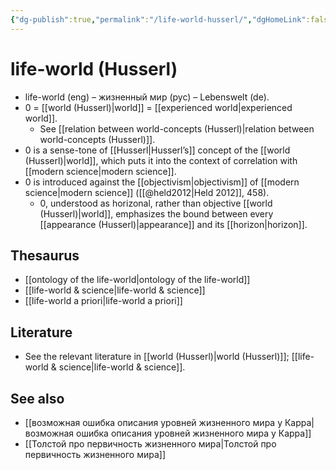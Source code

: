 ```yaml
---
{"dg-publish":true,"permalink":"/life-world-husserl/","dgHomeLink":false,"dgPassFrontmatter":false}
---
```


# life-world (Husserl)
- life-world (eng) – жизненный мир (рус) – Lebenswelt (de).
- 0 = [[world (Husserl)|world]] = [[experienced world|experienced world]].
	- See [[relation between world-concepts (Husserl)|relation between world-concepts (Husserl)]].
- 0 is a sense-tone of [[Husserl|Husserl’s]] concept of the [[world (Husserl)|world]], which puts it into the context of correlation with [[modern science|modern science]].
- 0 is introduced against the [[objectivism|objectivism]] of [[modern science|modern science]] ([[@held2012|Held 2012]], 458).
	- 0, understood as horizonal, rather than objective [[world (Husserl)|world]], emphasizes the bound between every [[appearance (Husserl)|appearance]] and its [[horizon|horizon]]. 


## Thesaurus
- [[ontology of the life-world|ontology of the life-world]]
- [[life-world & science|life-world & science]]
- [[life-world a priori|life-world a priori]]


## Literature
- See the relevant literature in [[world (Husserl)|world (Husserl)]]; [[life-world & science|life-world & science]].


## See also
- [[возможная ошибка описания уровней жизненного мира у Карра|возможная ошибка описания уровней жизненного мира у Карра]]
- [[Толстой про первичность жизненного мира|Толстой про первичность жизненного мира]]